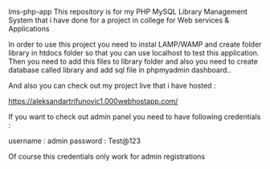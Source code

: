 lms-php-app
This repository is for my PHP MySQL Library Management System that i have done for a project in college for Web services & Applications


In order to use this project you need to instal LAMP/WAMP and create folder library in htdocs folder so that you can use localhost to test this application. Then you need to add this files to library folder and also you need to create database called library and add sql file in phpmyadmin dashboard..

And also you can check out my project live that i have hosted :

https://aleksandartrifunovic1.000webhostapp.com/

If you want to check out admin panel you need to have following credentials :

username : admin
password : Test@123

Of course this credentials only work for admin registrations


